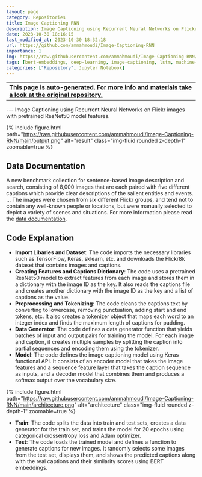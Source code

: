 ```yaml
---
layout: page
category: Repositories
title: Image Captioning RNN
description: Image Captioning using Recurrent Neural Networks on Flickr images with pretrained ResNet50 model features.
date: 2023-10-30 18:16:15 
last_modified_at: 2023-10-30 18:32:18 
url: https://github.com/ammahmoudi/Image-Captioning-RNN
importance: 1
img: https://raw.githubusercontent.com/ammahmoudi/Image-Captioning-RNN/main/output.png
tags: [bert-embeddings, deep-learning, image-captioning, lstm, machine-learning, ml, resnet50, rnn]
categories: ["Repository", Jupyter Notebook]
---
```

<div id="open-in-github" > <table class="table-cv list-group-table"> <tbody> <tr>    <td class="list-group-name"><b>   <a href="https://github.com/ammahmoudi/Image-Captioning-RNN" rel="external nofollow noopener" target="_blank"><i class="fa-brands fa-github"></i> This page is auto-generated. For more info and materials take a look at the original repository.</a> </b></td></tr> </tbody> </table></div>
---
Image Captioning using Recurrent Neural Networks on Flickr images with pretrained ResNet50 model features.

{% include figure.html path="https://raw.githubusercontent.com/ammahmoudi/Image-Captioning-RNN/main/output.png" alt="result" class="img-fluid rounded z-depth-1" zoomable=true %}

## Data Documentation
A new benchmark collection for sentence-based image description and search, consisting of 8,000 images that are each paired with five different captions which provide clear descriptions of the salient entities and events. … The images were chosen from six different Flickr groups, and tend not to contain any well-known people or locations, but were manually selected to depict a variety of scenes and situations. For more information please read the [data documentation](https://www.kaggle.com/datasets/adityajn105/flickr8k).

## Code Explanation

- **Import Libaries and Dataset**: The code imports the necessary libraries such as TensorFlow, Keras, sklearn, etc. and downloads the Flickr8k dataset that contains images and captions.
- **Creating Features and Captions Dictionary**: The code uses a pretrained ResNet50 model to extract features from each image and stores them in a dictionary with the image ID as the key. It also reads the captions file and creates another dictionary with the image ID as the key and a list of captions as the value.
- **Preprocessing and Tokenizing**: The code cleans the captions text by converting to lowercase, removing punctuation, adding start and end tokens, etc. It also creates a tokenizer object that maps each word to an integer index and finds the maximum length of captions for padding.
- **Data Generator**: The code defines a data generator function that yields batches of input and output pairs for training the model. For each image and caption, it creates multiple samples by splitting the caption into partial sequences and encoding them using the tokenizer.
- **Model**: The code defines the image captioning model using Keras functional API. It consists of an encoder model that takes the image features and a sequence feature layer that takes the caption sequence as inputs, and a decoder model that combines them and produces a softmax output over the vocabulary size.

{% include figure.html path="https://raw.githubusercontent.com/ammahmoudi/Image-Captioning-RNN/main/architecture.png" alt="architecture" class="img-fluid rounded z-depth-1" zoomable=true %}

- **Train**: The code splits the data into train and test sets, creates a data generator for the train set, and trains the model for 20 epochs using categorical crossentropy loss and Adam optimizer.
- **Test**: The code loads the trained model and defines a function to generate captions for new images. It randomly selects some images from the test set, displays them, and shows the predicted captions along with the real captions and their similarity scores using BERT embeddings.


